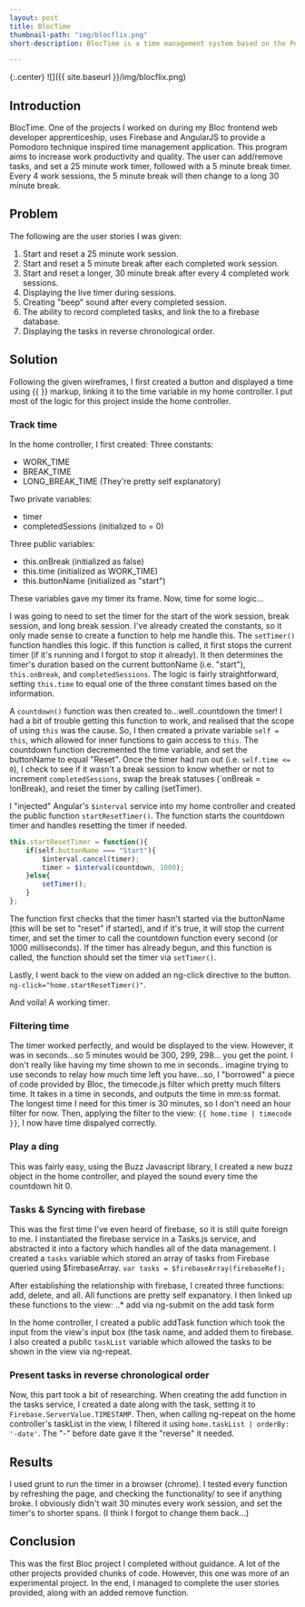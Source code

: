 ```yaml
---
layout: post
title: BlocTime
thumbnail-path: "img/blocflix.png"
short-description: BlocTime is a time management system based on the Pomodoro technique using AngularJS and Firebase.

---
```


{:.center}
![]({{ site.baseurl }}/img/blocflix.png)

## Introduction

BlocTime. One of the projects I worked on during my Bloc frontend web developer apprenticeship, uses Firebase and AngularJS to provide a Pomodoro technique inspired time management application. This program aims to increase work productivity and quality. The user can add/remove tasks, and set a 25 minute work timer, followed with a 5 minute break timer. Every 4 work sessions, the 5 minute break will then change to a long 30 minute break.

## Problem

The following are the user stories I was given:

1. Start and reset a 25 minute work session.
2. Start and reset a 5 minute break after each completed work session.
3. Start and reset a longer, 30 minute break after every 4 completed work sessions.
4. Displaying the live timer during sessions.
5. Creating "beep" sound after every completed session.
6. The ability to record completed tasks, and link the to a firebase database.
7. Displaying the tasks in reverse chronological order. 

## Solution

Following the given wireframes, I first created a button and displayed a time using {{ }} markup, linking it to the time variable in my home controller. I put most of the logic for this project inside the home controller.

### Track time 

In the home controller, I first created: 
Three constants:

* WORK_TIME
* BREAK_TIME
* LONG_BREAK_TIME
(They're pretty self explanatory)

Two private variables:
* timer
* completedSessions (initialized to = 0)

Three public variables:
* this.onBreak (initialized as false)
* this.time (initialized as WORK_TIME)
* this.buttonName (initialized as "start")

These variables gave my timer its frame. Now, time for some logic...

I was going to need to set the timer for the start of the work session, break session, and long break session. I've already created the constants, so it only made sense to create a function to help me handle this. The `setTimer()` function handles this logic. If this function is called, it first stops the current timer (if it's running and I forgot to stop it already). It then determines the timer's duration based on the current buttonName (i.e. "start"), `this.onBreak`, and `completedSessions`. The logic is fairly straightforward, setting `this.time` to equal one of the three constant times based on the information. 

A `countdown()` function was then created to...well..countdown the timer! I had a bit of trouble getting this function to work, and realised that the scope of using `this` was the cause. So, I then created a private variable `self = this`, which allowed for inner functions to gain access to `this`. The countdown function decremented the time variable, and set the buttonName to equal "Reset". Once the timer had run out (i.e. `self.time <= 0`), I check to see if it wasn't a break session to know whether or not to increment `completedSessions`, swap the break statuses (`onBreak = !onBreak), and reset the timer by calling (setTimer).

I "injected" Angular's `$interval` service into my home controller and created the public function `startResetTimer()`. The function starts the countdown timer and handles resetting the timer if needed.

```javascript
this.startResetTimer = function(){
    if(self.buttonName === "Start"){
        $interval.cancel(timer);
        timer = $interval(countdown, 1000);
    }else{
        setTimer();
    }
};
```

The function first checks that the timer hasn't started via the buttonName (this will be set to "reset" if started), and if it's true, it will stop the current timer, and set the timer to call the countdown function every second (or 1000 milliseconds). If the timer has already begun, and this function is called, the function should set the timer via `setTimer()`.

Lastly, I went back to the view on added an ng-click directive to the button. `ng-click="home.startResetTimer()"`.

And voila! A working timer. 

### Filtering time

The timer worked perfectly, and would be displayed to the view. However, it was in seconds...so 5 minutes would be 300, 299, 298... you get the point. I don't really like having my time shown to me in seconds.. imagine trying to use seconds to relay how much time left you have...so, I "borrowed" a piece of code provided by Bloc, the timecode.js filter which pretty much filters time. It takes in a time in seconds, and outputs the time in mm:ss format. The longest time I need for this timer is 30 minutes, so I don't need an hour filter for now. Then, applying the filter to the view: `{{ home.time | timecode }}`, I now have time dispalyed correctly. 

### Play a ding

This was fairly easy, using the Buzz Javascript library, I created a new buzz object in the home controller, and played the sound every time the countdown hit 0. 

### Tasks & Syncing with firebase

This was the first time I've even heard of firebase, so it is still quite foreign to me. I instantiated the firebase service in a Tasks.js service, and abstracted it into a factory which handles all of the data management. I created a `tasks` variable which stored an array of tasks from Firebase queried using $firebaseArray. `var tasks = $firebaseArray(firebaseRef);`

After establishing the relationship with firebase, I created three functions: add, delete, and all. All functions are pretty self expanatory. I then linked up these functions to the view: 
..* add via ng-submit on the add task form

In the home controller, I created a public addTask function which took the input from the view's input box (the task name, and added them to firebase. I also created a public `taskList` variable which allowed the tasks to be shown in the view via ng-repeat. 

### Present tasks in reverse chronological order

Now, this part took a bit of researching. When creating the add function in the tasks service, I created a date along with the task, setting it to `Firebase.ServerValue.TIMESTAMP`. Then, when calling ng-repeat on the home controller's taskList in the view, I filtered it using `home.taskList | orderBy: '-date'`. The "-" before date gave it the "reverse" it needed. 

## Results

I used grunt to run the timer in a browser (chrome). I tested every function by refreshing the page, and checking the functionality/ to see if anything broke. I obviously didn't wait 30 minutes every work session, and set the timer's to shorter spans. (I think I forgot to change them back...)

## Conclusion

This was the first Bloc project I completed without guidance. A lot of the other projects provided chunks of code. However, this one was more of an experimental project. In the end, I managed to complete the user stories provided, along with an added remove function. 

